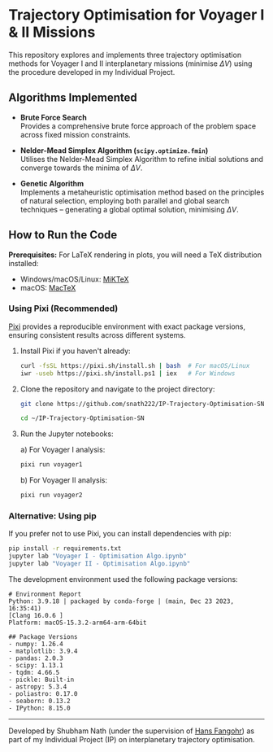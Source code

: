 # Trajectory Optimisation for Voyager I & II Missions

This repository explores and implements three trajectory optimisation methods for Voyager I and II interplanetary missions (minimise $\Delta V$) using the procedure developed in my Individual Project.

## Algorithms Implemented

- **Brute Force Search**  
  Provides a comprehensive brute force approach of the problem space across fixed mission constraints.

- **Nelder-Mead Simplex Algorithm (`scipy.optimize.fmin`)**  
  Utilises the Nelder-Mead Simplex Algorithm to refine initial solutions and converge towards the minima of $\Delta V$.

- **Genetic Algorithm**  
  Implements a metaheuristic optimisation method based on the principles of
natural selection, employing both parallel and global search techniques – generating a global optimal solution, minimising $\Delta V$.

## How to Run the Code

**Prerequisites:** For LaTeX rendering in plots, you will need a TeX distribution installed:
- Windows/macOS/Linux: [MiKTeX](https://miktex.org/download)
- macOS: [MacTeX](https://tug.org/mactex/)

### Using Pixi (Recommended)

[Pixi](https://pixi.sh) provides a reproducible environment with exact package versions, ensuring consistent results across different systems.

1. Install Pixi if you haven't already:
   ```bash
   curl -fsSL https://pixi.sh/install.sh | bash  # For macOS/Linux
   iwr -useb https://pixi.sh/install.ps1 | iex   # For Windows
   ```

3. Clone the repository and navigate to the project directory:
   ```bash
   git clone https://github.com/snath222/IP-Trajectory-Optimisation-SN.git
   ```
    ```bash
   cd ~/IP-Trajectory-Optimisation-SN
   ```
   
4. Run the Jupyter notebooks:
   
   a) For Voyager I analysis:
   ```bash
   pixi run voyager1
   ```
   
   b) For Voyager II analysis:
   ```bash
   pixi run voyager2
   ```

### Alternative: Using pip
If you prefer not to use Pixi, you can install dependencies with pip:
```bash
pip install -r requirements.txt
jupyter lab "Voyager I - Optimisation Algo.ipynb"
jupyter lab "Voyager II - Optimisation Algo.ipynb"
```

The development environment used the following package versions:
```
# Environment Report
Python: 3.9.18 | packaged by conda-forge | (main, Dec 23 2023, 16:35:41) 
[Clang 16.0.6 ]
Platform: macOS-15.3.2-arm64-arm-64bit

## Package Versions
- numpy: 1.26.4
- matplotlib: 3.9.4
- pandas: 2.0.3
- scipy: 1.13.1
- tqdm: 4.66.5
- pickle: Built-in
- astropy: 5.3.4
- poliastro: 0.17.0
- seaborn: 0.13.2
- IPython: 8.15.0
```
---

Developed by Shubham Nath (under the supervision of [Hans Fangohr](https://github.com/fangohr)) as part of my Individual Project (IP) on interplanetary trajectory optimisation.
